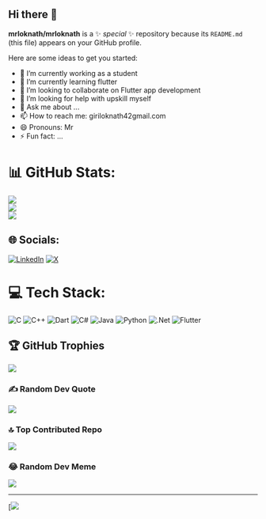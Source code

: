 ## Hi there 👋

**mrloknath/mrloknath** is a ✨ _special_ ✨ repository because its `README.md` (this file) appears on your GitHub profile.

Here are some ideas to get you started:

- 🔭 I’m currently working as a student
- 🌱 I’m currently learning flutter
- 👯 I’m looking to collaborate on Flutter app development
- 🤔 I’m looking for help with upskill myself
- 💬 Ask me about ...
- 📫 How to reach me: giriloknath42gmail.com
- 😄 Pronouns: Mr
- ⚡ Fun fact: ...

# 📊 GitHub Stats:
![](https://github-readme-stats.vercel.app/api?username=mrloknath&theme=default&hide_border=true&include_all_commits=false&count_private=false)<br/>
![](https://github-readme-streak-stats.herokuapp.com/?user=mrloknath&theme=default&hide_border=true)<br/>
![](https://github-readme-stats.vercel.app/api/top-langs/?username=mrloknath&theme=default&hide_border=true&include_all_commits=false&count_private=false&layout=compact)


## 🌐 Socials:
[![LinkedIn](https://img.shields.io/badge/LinkedIn-%230077B5.svg?logo=linkedin&logoColor=white)](https://linkedin.com/in/loknath-giri-521871253) [![X](https://img.shields.io/badge/X-black.svg?logo=X&logoColor=white)](https://x.com/Loknath_Giri_) 

# 💻 Tech Stack:
![C](https://img.shields.io/badge/c-%2300599C.svg?style=for-the-badge&logo=c&logoColor=white) ![C++](https://img.shields.io/badge/c++-%2300599C.svg?style=for-the-badge&logo=c%2B%2B&logoColor=white) ![Dart](https://img.shields.io/badge/dart-%230175C2.svg?style=for-the-badge&logo=dart&logoColor=white) ![C#](https://img.shields.io/badge/c%23-%23239120.svg?style=for-the-badge&logo=csharp&logoColor=white) ![Java](https://img.shields.io/badge/java-%23ED8B00.svg?style=for-the-badge&logo=openjdk&logoColor=white) ![Python](https://img.shields.io/badge/python-3670A0?style=for-the-badge&logo=python&logoColor=ffdd54) ![.Net](https://img.shields.io/badge/.NET-5C2D91?style=for-the-badge&logo=.net&logoColor=white) ![Flutter](https://img.shields.io/badge/Flutter-%2302569B.svg?style=for-the-badge&logo=Flutter&logoColor=white)

## 🏆 GitHub Trophies
![](https://github-profile-trophy.vercel.app/?username=mrloknath&theme=radical&no-frame=true&no-bg=true&margin-w=4)

### ✍️ Random Dev Quote
![](https://quotes-github-readme.vercel.app/api?type=horizontal&theme=radical)

### 🔝 Top Contributed Repo
![](https://github-contributor-stats.vercel.app/api?username=mrloknath&limit=5&theme=dark&combine_all_yearly_contributions=true)

### 😂 Random Dev Meme
<img src='https://images.app.goo.gl/KQv1uqVzFQ7UBjBi9' style=""/>

---
[![](https://images.app.goo.gl/KQv1uqVzFQ7UBjBi9)

<!-- Proudly created with GPRM ( https://gprm.itsvg.in ) -->
